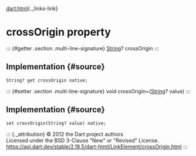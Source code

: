 [dart:html](../../dart-html/dart-html-library){._links-link}

crossOrigin property
====================

::: {#getter .section .multi-line-signature}
[String](../../dart-core/string-class)? crossOrigin
:::

Implementation {#source}
--------------

``` {.language-dart data-language="dart"}
String? get crossOrigin native;
```

::: {#setter .section .multi-line-signature}
void crossOrigin=([String](../../dart-core/string-class)? value)
:::

Implementation {#source}
--------------

``` {.language-dart data-language="dart"}
set crossOrigin(String? value) native;
```

::: {._attribution}
© 2012 the Dart project authors\
Licensed under the BSD 3-Clause \"New\" or \"Revised\" License.\
<https://api.dart.dev/stable/2.18.5/dart-html/LinkElement/crossOrigin.html>
:::
